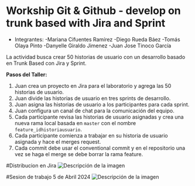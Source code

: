 # Workship Git & Github - develop on trunk based with Jira and Sprint
    
* Integrantes:
    -Mariana Cifuentes Ramírez
    -Diego Rueda Báez
    -Tomás Olaya Pinto
    -Danyelle Giraldo Jimenez
    -Juan Jose Tinoco García

La actividad busca crear 50 historias de usuario con un desarrollo basado en Trunk Based con Jira y Sprint.

**Pasos del Taller:**

1. Juan crea un proyecto en Jira para el laboratorio y agrega las 50 historias de usuario.
2. Juan divide las historias de usuario en tres sprints de desarrollo.
3. Juan asigna las historias de usuario a los participantes para cada sprint.
4. Juan configura un canal de chat para la comunicación del equipo.
5. Cada participante revisa las historias de usuario asignadas y crea una nueva rama local basada en `master` con el nombre `feature_idhistoriausuario`.
6. Cada participante comienza a trabajar en su historia de usuario asignada y hace el merges request.
7. Cada commit debe usar el conventional commit y en el repositorio una vez se haga el merge se debe borrar la rama feature.

#Distribucion en Jira
<image src="./Captura desde 2024-04-05 16-09-11.png" alt="Descripción de la imagen">

#Sesion de trabajo 5 de Abril 2024
<image src="./Captura desde 2024-04-05 16-09-11.png" alt="Descripción de la imagen">